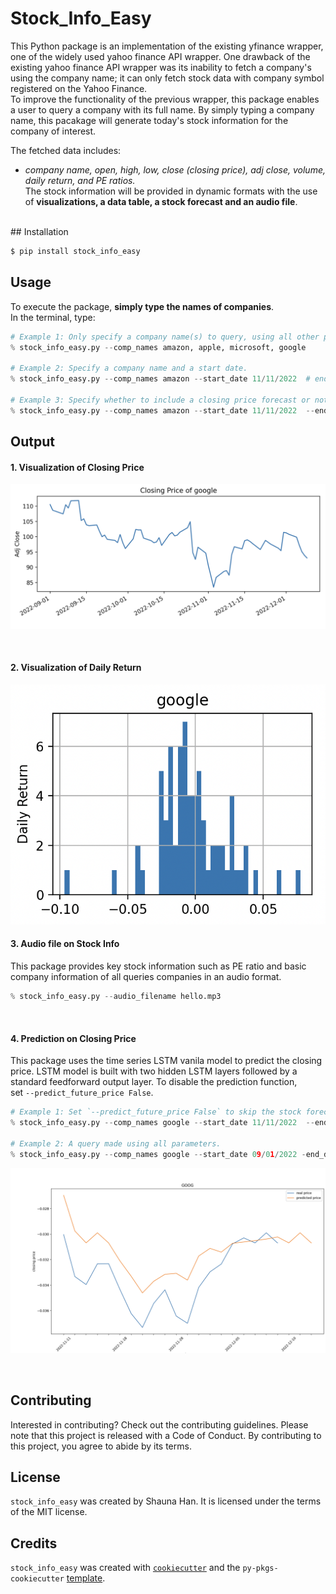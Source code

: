 # Stock_Info_Easy

This Python package is an implementation of the existing yfinance wrapper, one of the  widely used yahoo finance API wrapper.
One drawback of the existing yahoo finance API wrapper was its inability to fetch a company's using the company name; it can only fetch stock data with company symbol registered on the Yahoo Finance. <br>
To improve the functionality of the previous wrapper, this package enables a user to query a company with its full name.
By simply typing a company name, this pacakage will generate today's stock information for the company of interest. 

The fetched data includes: <br>
* _company name, open, high, low, close (closing price), adj close, volume, daily return, and PE ratios._ <br>
The stock information will be provided in dynamic formats with the use of __visualizations, a data table, a stock forecast and an audio file__. 
<br>
## Installation

```bash
$ pip install stock_info_easy
```


## Usage
To execute the package, __simply type the names of companies__. <br>
In the terminal, type:  
```python
# Example 1: Only specify a company name(s) to query, using all other parameters as default.
% stock_info_easy.py --comp_names amazon, apple, microsoft, google 

# Example 2: Specify a company name and a start date. 
% stock_info_easy.py --comp_names amazon --start_date 11/11/2022  # end_date is today's date by default.

# Example 3: Specify whether to include a closing price forecast or not.
% stock_info_easy.py --comp_names amazon --start_date 11/11/2022  --end_date 12/12/2022 --predict_future_price True
```
## Output

#### 1. Visualization of Closing Price
<p align="center">
<img src="https://github.com/shaunahan/Stock_Info_Easy/blob/main/img/closing_price.png" style="zoom:50%;" />
</p>
<br>

#### 2. Visualization of Daily Return
<p align="center">
<img src="https://github.com/shaunahan/Stock_Info_Easy/blob/main/img/daily_return.png" style="zoom:-20%;" />
</p>

#### 3. Audio file on Stock Info
This package provides key stock information such as PE ratio and basic company information of all queries companies in an audio format. 
```python
% stock_info_easy.py --audio_filename hello.mp3
```
<br>

#### 4. Prediction on Closing Price
This package uses the time series LSTM vanila model to predict the closing price. 
LSTM model is built with two hidden LSTM layers followed by a standard feedforward output layer. 
To disable the prediction function, <br>
set `--predict_future_price False`.

```python
# Example 1: Set `--predict_future_price False` to skip the stock forecasting step. 
% stock_info_easy.py --comp_names google --start_date 11/11/2022  --end_date 12/12/2022 --predict_future_price False

# Example 2: A query made using all parameters.
% stock_info_easy.py --comp_names google --start_date 09/01/2022 -end_date 12/10/2022 --window_size 15 --prediction_window_size 3 --predict_future_price True --audio_filename hello.mp3
```
<p align="center">
<img src="https://github.com/shaunahan/Stock_Info_Easy/blob/main/img/closing_price_forecast.png" style="zoom:50%;" />
</p>
<br>


## Contributing

Interested in contributing? Check out the contributing guidelines. Please note that this project is released with a Code of Conduct. By contributing to this project, you agree to abide by its terms.

## License

`stock_info_easy` was created by Shauna Han. It is licensed under the terms of the MIT license.

## Credits

`stock_info_easy` was created with [`cookiecutter`](https://cookiecutter.readthedocs.io/en/latest/) and the `py-pkgs-cookiecutter` [template](https://github.com/py-pkgs/py-pkgs-cookiecutter).
